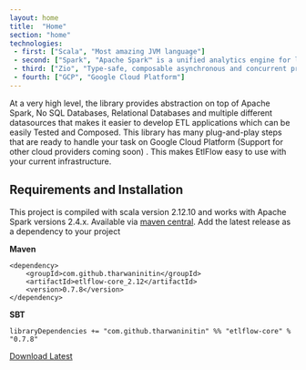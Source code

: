 ```yaml
---
layout: home
title:  "Home"
section: "home"
technologies:
 - first: ["Scala", "Most amazing JVM language"]
 - second: ["Spark", "Apache Spark™ is a unified analytics engine for large-scale data processing."]
 - third: ["Zio", "Type-safe, composable asynchronous and concurrent programming for Scala"]
 - fourth: ["GCP", "Google Cloud Platform"]
---
```


At a very high level, the library provides abstraction on top of Apache Spark, No SQL Databases, Relational Databases and multiple different datasources that makes it easier to develop ETL applications which can be easily Tested and Composed. 
This library has many plug-and-play steps that are ready to handle your task on Google Cloud Platform (Support for other cloud providers coming soon) . This makes EtlFlow easy to use with your current infrastructure.

## Requirements and Installation

This project is compiled with scala version 2.12.10 and works with Apache Spark versions 2.4.x. Available via [maven central](https://mvnrepository.com/artifact/com.github.tharwaninitin/etlflow-core). Add the latest release as a dependency to your project

**Maven**

    <dependency>
        <groupId>com.github.tharwaninitin</groupId>
        <artifactId>etlflow-core_2.12</artifactId>
        <version>0.7.8</version>
    </dependency>
    
**SBT**

    libraryDependencies += "com.github.tharwaninitin" %% "etlflow-core" % "0.7.8"

[Download Latest](https://github.com/tharwaninitin/etlflow/releases/tag/v0.7.8)
 

